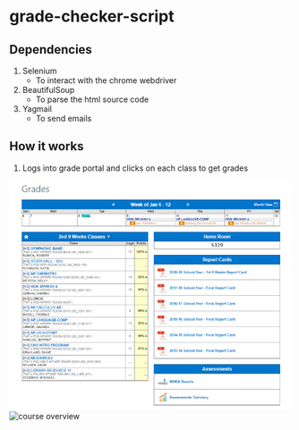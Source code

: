# grade-checker-script

## Dependencies
1. Selenium
    * To interact with the chrome webdriver
2. BeautifulSoup
    * To parse the html source code
3. Yagmail
    * To send emails


## How it works
   
   1. Logs into grade portal and clicks on each class to get grades
   <img src="https://github.com/drewvlaz/grade-checker-script/blob/master/pics/course_overview.PNG" alt="course overview" width="600"/>
   <img src="https://github.com/drewvlaz/grade-checker-script/blob/master/pics/.PNG" alt="course overview" width="600"/>



